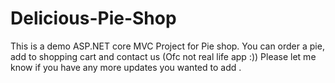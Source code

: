 # Delicious-Pie-Shop
This is a demo ASP.NET core MVC Project for Pie shop.
You can order a pie, add to shopping cart and contact us (Ofc not real life app :))
Please let me know if you have any more updates you wanted to add .
